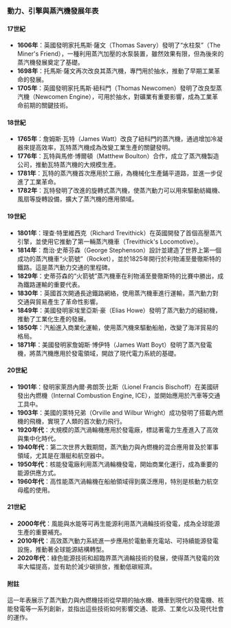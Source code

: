 ### 動力、引擎與蒸汽機發展年表  

#### 17世紀  
- **1606年**：英國發明家托馬斯·薩文（Thomas Savery）發明了“水柱泵”（The Miner's Friend），一種利用蒸汽加壓的水泵裝置，雖然效果有限，但為後來的蒸汽機發展奠定了基礎。  
- **1698年**：托馬斯·薩文再次改良其蒸汽機，專門用於抽水，推動了早期工業革命的發展。  
- **1705年**：英國發明家托馬斯·紐科門（Thomas Newcomen）發明了改良型蒸汽機（Newcomen Engine），可用於抽水，對礦業有重要影響，成為工業革命前期的關鍵技術。

#### 18世紀  
- **1765年**：詹姆斯·瓦特（James Watt）改良了紐科門的蒸汽機，通過增加冷凝器來提高效率，瓦特蒸汽機成為改變工業生產的關鍵發明。  
- **1776年**：瓦特與馬修·博爾頓（Matthew Boulton）合作，成立了蒸汽機製造公司，推動瓦特蒸汽機的大規模生產。  
- **1781年**：瓦特的蒸汽機首次應用於工廠，為機械化生產鋪平道路，並進一步促進了工業革命。  
- **1782年**：瓦特發明了改進的旋轉式蒸汽機，使蒸汽動力可以用來驅動紡織機、風扇等旋轉設備，擴大了蒸汽機的應用領域。

#### 19世紀  
- **1801年**：理查·特里維西克（Richard Trevithick）在英國開發了首個高壓蒸汽引擎，並使用它推動了第一輛蒸汽機車（Trevithick's Locomotive）。  
- **1814年**：喬治·史蒂芬森（George Stephenson）設計並建造了世界上第一個成功的蒸汽機車“火箭號”（Rocket），並於1825年開行於利物浦至曼徹斯特的鐵路。這是蒸汽動力交通的里程碑。  
- **1829年**：史蒂芬森的“火箭號”蒸汽機車在利物浦至曼徹斯特的比賽中勝出，成為鐵路運輸的重要代表。  
- **1830年**：英國首次開通長途鐵路網絡，使用蒸汽機車進行運輸，蒸汽動力對交通與貿易產生了革命性影響。  
- **1849年**：美國發明家埃里亞斯·豪（Elias Howe）發明了蒸汽動力的縫紉機，推動了工業化生產的發展。  
- **1850年**：汽船進入商業化運輸，使用蒸汽機來驅動船舶，改變了海洋貿易的格局。  
- **1871年**：美國發明家詹姆斯·博伊特（James Watt Boyt）發明了蒸汽發電機，將蒸汽機應用於發電領域，開啟了現代電力系統的基礎。

#### 20世紀  
- **1901年**：發明家萊昂內爾·弗朗茨·比斯（Lionel Francis Bischoff）在美國研發出內燃機（Internal Combustion Engine, ICE），並開始應用於汽車等交通工具中。  
- **1903年**：美國的萊特兄弟（Orville and Wilbur Wright）成功發明了搭載內燃機的飛機，實現了人類的首次動力飛行。  
- **1920年代**：大規模的蒸汽渦輪機應用於發電廠，標誌著電力生產進入了高效與集中化時代。  
- **1940年代**：第二次世界大戰期間，蒸汽動力與內燃機的混合應用普及於軍事領域，尤其是在潛艇和航空器中。  
- **1950年代**：核能發電廠利用蒸汽渦輪機發電，開始商業化運行，成為重要的能源供應方式。  
- **1960年代**：高性能蒸汽渦輪機在船舶領域得到廣泛應用，特別是核動力航空母艦的使用。  

#### 21世紀  
- **2000年代**：風能與水能等可再生能源利用蒸汽渦輪技術發電，成為全球能源生產的重要補充。  
- **2010年代**：高效蒸汽動力系統進一步應用於電動車充電站、可持續能源發電設施，推動著全球能源結構轉型。  
- **2020年代**：綠色能源技術和超臨界蒸汽渦輪技術的發展，使得蒸汽發電的效率大幅提高，並有助於減少碳排放，推動低碳經濟。  

#### 附註  
這一年表展示了蒸汽動力與內燃機技術從早期的抽水機、機車到現代的發電機、核能發電等一系列創新，並指出這些技術如何影響交通、能源、工業化以及現代社會的運作。
